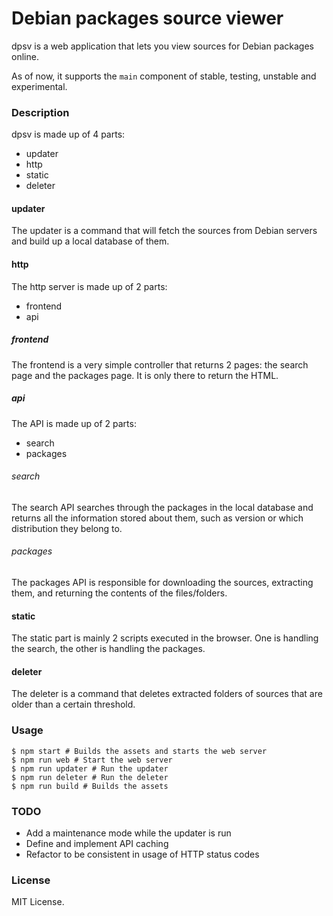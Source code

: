 # Debian packages source viewer

dpsv is a web application that lets you view sources for Debian
packages online.

As of now, it supports the `main` component of stable, testing,
unstable and experimental.

### Description

dpsv is made up of 4 parts:

- updater
- http
- static
- deleter

#### updater

The updater is a command that will fetch the sources from Debian
servers and build up a local database of them.

#### http

The http server is made up of 2 parts:

- frontend
- api

##### frontend

The frontend is a very simple controller that returns 2 pages: the
search page and the packages page. It is only there to return the
HTML.

##### api

The API is made up of 2 parts:

- search
- packages

###### search

The search API searches through the packages in the local database and
returns all the information stored about them, such as version or
which distribution they belong to.

###### packages

The packages API is responsible for downloading the sources,
extracting them, and returning the contents of the files/folders.

#### static

The static part is mainly 2 scripts executed in the browser. One is
handling the search, the other is handling the packages.

#### deleter

The deleter is a command that deletes extracted folders of sources
that are older than a certain threshold.

### Usage

```
$ npm start # Builds the assets and starts the web server
$ npm run web # Start the web server
$ npm run updater # Run the updater
$ npm run deleter # Run the deleter
$ npm run build # Builds the assets
```

### TODO

- Add a maintenance mode while the updater is run
- Define and implement API caching
- Refactor to be consistent in usage of HTTP status codes

### License

MIT License.

